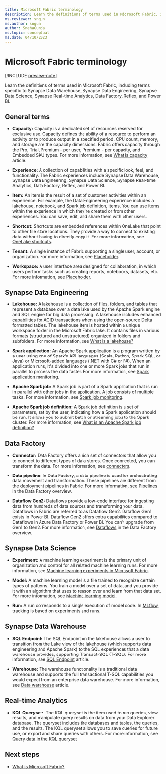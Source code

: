```yaml
---
title: Microsoft Fabric terminology
description: Learn the definitions of terms used in Microsoft Fabric, including terms specific to Synapse Data Warehouse, Synapse Data Engineering, and Synapse Data Science.
ms.reviewer: sngun
ms.author: sngun
author: SnehaGunda
ms.topic: conceptual
ms.date: 04/10/2023
---
```


# Microsoft Fabric terminology

[!INCLUDE [preview-note](../includes/preview-note.md)]

Learn the definitions of terms used in Microsoft Fabric, including terms specific to Synapse Data Warehouse, Synapse Data Engineering, Synapse Data Science, Synapse Real-time Analytics, Data Factory, Reflex, and Power BI.

## General terms

- **Capacity:** Capacity is a dedicated set of resources reserved for exclusive use. Capacity defines the ability of a resource to perform an activity or to produce output in a specified period. CPU count, memory, and storage are the capacity dimensions. Fabric offers capacity through the Pro, Trial, Premium - per user, Premium - per capacity, and Embedded SKU types. For more information, see [What is capacity](../enterprise/what-is-capacity.md) article.

- **Experience:** A collection of capabilities with a specific look, feel, and functionality. The Fabric experiences include Synapse Data Warehouse, Synapse Data Engineering, Synapse Data Science, Synapse Real-time Analytics, Data Factory, Reflex, and Power BI.

- **Item:** An item is the result of a set of customer activities within an experience. For example, the Data Engineering experience includes a lakehouse, notebook, and Spark job definition, items. You can use items within the experience in which they're created or from other experiences. You can save, edit, and share them with other users.

- **Shortcut:** Shortcuts are embedded references within OneLake that point to other file store locations. They provide a way to connect to existing data without having to directly copy it. For more information, see [OneLake shortcuts](../onelake/onelake-shortcuts.md).

- **Tenant:** A single instance of Fabric supporting a single user, account, or organization. For more information, see [Placeholder](../placeholder.md).

- **Workspace:** A user interface area designed for collaboration, in which users perform tasks such as creating reports, notebooks, datasets, etc. For more information, see [Placeholder](../placeholder.md).

## Synapse Data Engineering

- **Lakehouse:** A lakehouse is a collection of files, folders, and tables that represent a database over a data lake used by the Apache Spark engine and SQL engine for big data processing. A lakehouse includes enhanced capabilities for ACID transactions when using the open-source Delta formatted tables. The lakehouse item is hosted within a unique workspace folder in the Microsoft Fabric lake. It contains files in various formats (structured and unstructured) organized in folders and subfolders. For more information, see [What is a lakehouse?](../data-engineering/lakehouse-overview.md)

- **Spark application:** An Apache Spark application is a program written by a user using one of Spark’s API languages (Scala, Python, Spark SQL, or Java) or Microsoft-added languages (.NET with C# or F#). When an application runs, it's divided into one or more Spark jobs that run in parallel to process the data faster. For more information, see [Spark application monitoring](../data-engineering/spark-detail-monitoring.md).

- **Apache Spark job:** A Spark job is part of a Spark application that is run in parallel with other jobs in the application. A job consists of multiple tasks. For more information, see [Spark job monitoring](../data-engineering/spark-monitor-debug.md).

- **Apache Spark job definition:** A Spark job definition is a set of parameters, set by the user, indicating how a Spark application should be run. It allows you to submit batch or streaming jobs to the Spark cluster. For more information, see [What is an Apache Spark job definition?](../data-engineering/spark-job-definition.md)

## Data Factory

- **Connector:** Data Factory offers a rich set of connectors that allow you to connect to different types of data stores. Once connected, you can transform the data. For more information, see [connectors](../data-factory/connector-overview.md).

- **Data pipeline:** In Data Factory, a data pipeline is used for orchestrating data movement and transformation. These pipelines are different from the deployment pipelines in Fabric. For more information, see [Pipelines](../data-factory/data-factory-overview.md#data-pipelines) in the Data Factory overview.

- **Dataflow Gen2:** Dataflows provide a low-code interface for ingesting data from hundreds of data sources and transforming your data. Dataflows in Fabric are referred to as Dataflow Gen2. Dataflow Gen1 exists in Power BI. Dataflow Gen2 offers extra capabilities compared to Dataflows in Azure Data Factory or Power BI.  You can't upgrade from Gen1 to Gen2. For more information, see [Dataflows](../data-factory/data-factory-overview.md#dataflows) in the Data Factory overview.

## Synapse Data Science

- **Experiment:** A machine learning experiment is the primary unit of organization and control for all related machine learning runs. For more information, see [Machine learning experiments in Microsoft Fabric](../data-science/machine-learning-experiment.md).

- **Model:** A machine learning model is a file trained to recognize certain types of patterns. You train a model over a set of data, and you provide it with an algorithm that uses to reason over and learn from that data set. For more information, see [Machine learning model](../data-science/machine-learning-model.md).

- **Run:** A run corresponds to a single execution of model code. In [MLflow](https://mlflow.org/), tracking is based on experiments and runs.

## Synapse Data Warehouse

- **SQL Endpoint:** The SQL Endpoint on the lakehouse allows a user to transition from the Lake view of the lakehouse (which supports data engineering and Apache Spark) to the SQL experiences that a data warehouse provides, supporting Transact-SQL (T-SQL). For more information, see [SQL Endpoint](../data-warehouse/data-warehousing.md#sql-endpoint) article.

- **Warehouse:** The warehouse functionality is a traditional data warehouse and supports the full transactional T-SQL capabilities you would expect from an enterprise data warehouse. For more information, see [Data warehouse](../data-warehouse/data-warehousing.md#data-warehouse) article.

## Real-time Analytics

- **KQL Queryset:**. The KQL queryset is the item used to run queries, view results, and manipulate query results on data from your Data Explorer database.  The queryset includes the databases and tables, the queries, and the results. The KQL queryset allows you to save queries for future use, or export and share queries with others. For more information, see [Query data in the KQL queryset](../real-time-analytics/kusto-query-set.md)

## Next steps

- [What is Microsoft Fabric?](../placeholder.md)
